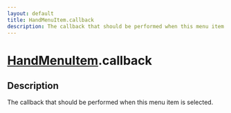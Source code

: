 ```yaml
---
layout: default
title: HandMenuItem.callback
description: The callback that should be performed when this menu item is selected.
---
```

# [HandMenuItem]({{site.url}}/Pages/Reference/HandMenuItem.html).callback

## Description
The callback that should be performed when this menu
item is selected.

